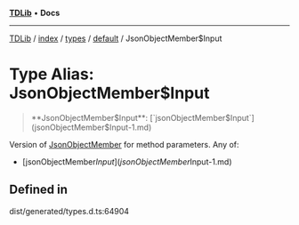 [**TDLib**](../../../../../../README.md) • **Docs**

***

[TDLib](../../../../../../modules.md) / [index](../../../../../README.md) / [types](../../../README.md) / [default](../README.md) / JsonObjectMember$Input

# Type Alias: JsonObjectMember$Input

> **JsonObjectMember$Input**: [`jsonObjectMember$Input`](jsonObjectMember$Input-1.md)

Version of [JsonObjectMember](JsonObjectMember.md) for method parameters.
Any of:
- [jsonObjectMember$Input](jsonObjectMember$Input-1.md)

## Defined in

dist/generated/types.d.ts:64904

